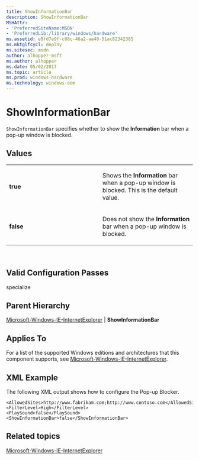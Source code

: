 ```yaml
---
title: ShowInformationBar
description: ShowInformationBar
MSHAttr:
- 'PreferredSiteName:MSDN'
- 'PreferredLib:/library/windows/hardware'
ms.assetid: e8fd7e9f-c08c-46a2-aa40-51ac82342385
ms.mktglfcycl: deploy
ms.sitesec: msdn
author: alhopper-msft
ms.author: alhopper
ms.date: 05/02/2017
ms.topic: article
ms.prod: windows-hardware
ms.technology: windows-oem
---
```


# ShowInformationBar


`ShowInformationBar` specifies whether to show the **Information** bar when a pop-up window is blocked.

## Values


<table>
<colgroup>
<col width="50%" />
<col width="50%" />
</colgroup>
<tbody>
<tr class="odd">
<td><p><strong>true</strong></p></td>
<td><p>Shows the <strong>Information</strong> bar when a pop-up window is blocked. This is the default value.</p></td>
</tr>
<tr class="even">
<td><p><strong>false</strong></p></td>
<td><p>Does not show the <strong>Information</strong> bar when a pop-up window is blocked.</p></td>
</tr>
</tbody>
</table>

 

## Valid Configuration Passes


specialize

## Parent Hierarchy


[Microsoft-Windows-IE-InternetExplorer](microsoft-windows-ie-internetexplorer.md) | **ShowInformationBar**

## Applies To


For a list of the supported Windows editions and architectures that this component supports, see [Microsoft-Windows-IE-InternetExplorer](microsoft-windows-ie-internetexplorer.md).

## XML Example


The following XML output shows how to configure the Pop-up Blocker.

```
<AllowedSites>http://www.fabrikam.com;http://www.contoso.com</AllowedSites>
<FilterLevel>High</FilterLevel> 
<PlaySound>false</PlaySound> 
<ShowInformationBar>false</ShowInformationBar>
```

## Related topics


[Microsoft-Windows-IE-InternetExplorer](microsoft-windows-ie-internetexplorer.md)

 

 







